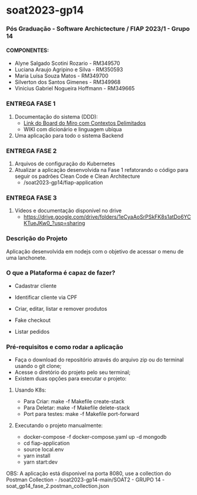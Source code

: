 # soat2023-gp14
### Pós Graduação - Software Archictecture / FIAP 2023/1 - Grupo 14

#### COMPONENTES:
- Alyne Salgado Scotini Rozario - RM349570
- Luciana Araujo Agripino e Silva - RM350593 
- Maria Luísa Souza Matos - RM349700 
- Silverton dos Santos Gimenes - RM349968
- Vinicius Gabriel Nogueira Hoffmann - RM349665 

### ENTREGA FASE 1
1. Documentação do sistema (DDD):
   - [Link do Board do Miro com Contextos Delimitados](https://miro.com/app/board/uXjVMLGA6LU=/)
   - WIKI com dicionário e linguagem ubíqua 
2. Uma aplicação para todo o sistema Backend

### ENTREGA FASE 2
1. Arquivos de configuração do Kubernetes
2. Atualizar a aplicação desenvolvida na Fase 1 refatorando o código para seguir os
padrões Clean Code e Clean Architecture
    - /soat2023-gp14/fiap-application

### ENTREGA FASE 3
1. Vídeos e documentação disponível no drive
    - https://drive.google.com/drive/folders/1eCyaAoSrPSkFK8s1atDo6YCKTueJKw0_?usp=sharing

### Descrição do Projeto
Aplicação desenvolvida em nodejs com o objetivo de acessar o menu de uma lanchonete.

### O que a Plataforma é capaz de fazer?

- Cadastrar cliente

- Identificar cliente via CPF

- Criar, editar, listar e remover produtos

- Fake checkout

- Listar pedidos


### Pré-requisitos e como rodar a aplicação

- Faça o download do repositório através do arquivo zip ou do terminal usando o git clone;
- Acesse o diretório do projeto pelo seu terminal;
- Existem duas opções para executar o projeto:
1. Usando K8s:
   - Para Criar: make -f Makefile create-stack
   - Para Deletar: make -f Makefile delete-stack
   - Port para testes: make -f Makefile port-forward

     
2. Executando o projeto manualmente:
   - docker-compose -f docker-compose.yaml up -d mongodb 
   - cd fiap-application
   - source local.env
   - yarn install
   - yarn start:dev

OBS: A aplicação está disponivel na porta 8080, use a collection do Postman Collection
      - /soat2023-gp14-main/SOAT2 - GRUPO 14 - soat_gp14_fase_2.postman_collection.json